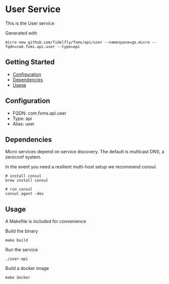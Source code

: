 # User Service

This is the User service

Generated with

```
micro new github.com/fidelfly/fxms/api/user --namespace=go.micro --fqdn=com.fxms.api.user --type=api
```

## Getting Started

- [Configuration](#configuration)
- [Dependencies](#dependencies)
- [Usage](#usage)

## Configuration

- FQDN: com.fxms.api.user
- Type: api
- Alias: user

## Dependencies

Micro services depend on service discovery. The default is multicast DNS, a zeroconf system.

In the event you need a resilient multi-host setup we recommend consul.

```
# install consul
brew install consul

# run consul
consul agent -dev
```

## Usage

A Makefile is included for convenience

Build the binary

```
make build
```

Run the service
```
./user-api
```

Build a docker image
```
make docker
```